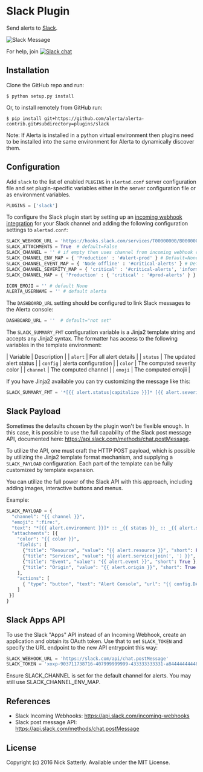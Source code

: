 Slack Plugin
============

Send alerts to [Slack](https://slack.com/).

![Slack Message](./images/alerta-slack-plugin.png)

For help, join [![Slack chat](https://img.shields.io/badge/chat-on%20slack-blue?logo=slack)](https://slack.alerta.dev)

Installation
------------

Clone the GitHub repo and run:

    $ python setup.py install

Or, to install remotely from GitHub run:

    $ pip install git+https://github.com/alerta/alerta-contrib.git#subdirectory=plugins/slack

Note: If Alerta is installed in a python virtual environment then plugins
need to be installed into the same environment for Alerta to dynamically
discover them.

Configuration
-------------

Add `slack` to the list of enabled `PLUGINS` in `alertad.conf` server
configuration file and set plugin-specific variables either in the
server configuration file or as environment variables.

```python
PLUGINS = ['slack']
```

To configure the Slack plugin start by setting up an
[incoming webhook integration](https://my.slack.com/services/new/incoming-webhook/)
for your Slack channel and adding the following configuration settings to `alertad.conf`:

```python
SLACK_WEBHOOK_URL = 'https://hooks.slack.com/services/T00000000/B00000000/XXXXXXXXXXXXXXXXXXXXXXXX'
SLACK_ATTACHMENTS = True  # default=False
SLACK_CHANNEL = '' # if empty then uses channel from incoming webhook configuration
SLACK_CHANNEL_ENV_MAP = { 'Production' : '#alert-prod' } # Default=None (optional) Allow specifying a channel on a per-environment basis. SLACK_CHANNEL is used as a default value.
SLACK_CHANNEL_EVENT_MAP = { 'Node offline' : '#critical-alerts' } # Default=None (optional) Allow specifying a channel on a per-event basis. SLACK_CHANNEL is used as a default value.
SLACK_CHANNEL_SEVERITY_MAP = { 'critical' : '#critical-alerts', 'informational': '#noisy-feed' } # Default=None (optional) Allow specifying a channel on a per-severity basis. SLACK_CHANNEL is used as a default value.
SLACK_CHANNEL_MAP = { 'Production' : { 'critical' : '#prod-alerts' } } # Default=None (optional) Allow specifying a channel on both a per-environment and per-severity basis. SLACK_CHANNEL is used as a default value.

ICON_EMOJI = '' # default None
ALERTA_USERNAME = '' # default alerta

```

The `DASHBOARD_URL` setting should be configured to link Slack messages to
the Alerta console:

```python
DASHBOARD_URL = ''  # default="not set"
```

The `SLACK_SUMMARY_FMT` configuration variable is a Jinja2 template string and
accepts any Jinja2 syntax. The formatter has access to the following variables
in the template environment:

| Variable        | Description                 |
| `alert`         | For all alert details       |
| `status`        | The updated alert status    |
| `config`        | alerta configuration        |
| `color`         | The computed severity color |
| `channel`       | The computed channel        |
| `emoji`         | The computed emojii         |

If you have Jinja2 available you can try customizing the message like
this:

```python
SLACK_SUMMARY_FMT = '*[{{ alert.status|capitalize }}]* [{{ alert.severity|capitalize }}] Event {{ alert.event }} on *{{ alert.environment }} - {{ alert.resource }}*: {{alert.value}}\n{{alert.text}}\nAlert Console: <{{ config.DASHBOARD_URL }}|click here> / Alert: <{{ config.DASHBOARD_URL }}/#/alert/{{ alert.id }}|{{ alert.id[:8] }}>'
```

Slack Payload
-------------

Sometimes the defaults chosen by the plugin won't be flexible enough.   In this case,
it is possible to use the full capability of the Slack post message API, documented
here: https://api.slack.com/methods/chat.postMessage.

To utilize the API, one must craft the HTTP POST payload, which is possible by utilizing
the Jinja2 template format mechanism, and supplying a `SLACK_PAYLOAD` configuration.
Each part of the template can be fully customized by template expansion.

You can utilize the full power of the Slack API with this approach, including adding
images, interactive buttons and menus.

Example:

```python
SLACK_PAYLOAD = {
  "channel": "{{ channel }}",
  "emoji": ":fire:",
  "text": "*[{{ alert.environment }}]* :: _{{ status }}_ :: _{{ alert.severity|capitalize }}_ :: _{{ alert.value }}_\n```{{ alert.text }}```",
  "attachments": [{
    "color": "{{ color }}",
    "fields": [
      {"title": "Resource", "value": "{{ alert.resource }}", "short": False },
      {"title": "Services", "value": "{{ alert.service|join(', ') }}", "short": False },
      {"title": "Event", "value": "{{ alert.event }}", "short": True },
      {"title": "Origin", "value": "{{ alert.origin }}", "short": True },
    ],
    "actions": [
      { "type": "button", "text": "Alert Console", "url": "{{ config.DASHBOARD_URL }}/#/alert/{{ alert.id }}" },
    ]
 }]
}
```

Slack Apps API
--------------
To use the Slack "Apps" API instead of an Incoming Webhook, create an application and 
obtain its OAuth token.  Use that to set ```SLACK_TOKEN``` and specify the 
URL endpoint to the new API entrypoint this way:

```python
SLACK_WEBHOOK_URL = 'https://slack.com/api/chat.postMessage'
SLACK_TOKEN = 'xoxp-903711738716-407999999999-433333333331-a844444444488888888822222222220c'
```

Ensure SLACK_CHANNEL is set for the default channel for alerts.  You may still use SLACK_CHANNEL_ENV_MAP.


References
----------

  * Slack Incoming Webhooks: https://api.slack.com/incoming-webhooks
  * Slack post message API: https://api.slack.com/methods/chat.postMessage

License
-------

Copyright (c) 2016 Nick Satterly. Available under the MIT License.

